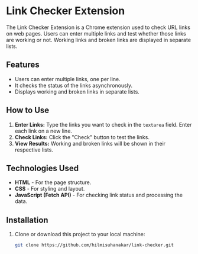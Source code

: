 # Link Checker Extension

The Link Checker Extension is a Chrome extension used to check URL links on web pages. Users can enter multiple links and test whether those links are working or not. Working links and broken links are displayed in separate lists.

## Features

- Users can enter multiple links, one per line.
- It checks the status of the links asynchronously.
- Displays working and broken links in separate lists.

## How to Use

1. **Enter Links:** Type the links you want to check in the `textarea` field. Enter each link on a new line.
2. **Check Links:** Click the "Check" button to test the links.
3. **View Results:** Working and broken links will be shown in their respective lists.

## Technologies Used

- **HTML** - For the page structure.
- **CSS** - For styling and layout.
- **JavaScript (Fetch API)** - For checking link status and processing the data.

## Installation

1. Clone or download this project to your local machine:

   ```bash
   git clone https://github.com/hilmisuhanakar/link-checker.git